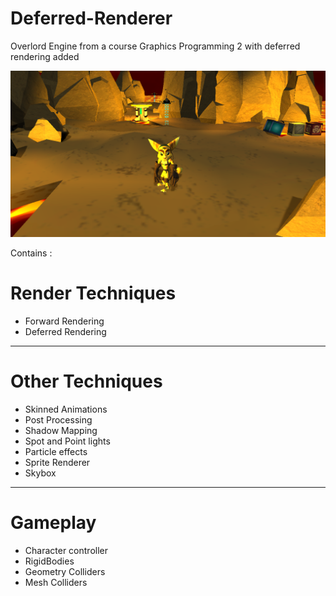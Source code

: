 # Deferred-Renderer
Overlord Engine from a course Graphics Programming 2 with deferred rendering added

<img src="https://github.com/Yeannick/Deferred-Renderer/blob/main/Deffered.png">

Contains :

# Render Techniques

- Forward Rendering
- Deferred Rendering
----------------------
# Other Techniques
- Skinned Animations
- Post Processing
- Shadow Mapping
- Spot and Point lights
- Particle effects
- Sprite Renderer
- Skybox
-----------------------
# Gameplay 
- Character controller
- RigidBodies
- Geometry Colliders
- Mesh Colliders
